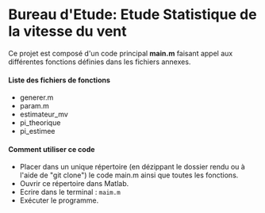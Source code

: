 # Bureau d'Etude: Etude Statistique de la vitesse du vent

Ce projet est composé d'un code principal **main.m** faisant appel aux différentes fonctions définies dans les fichiers annexes. 

#### Liste des fichiers de fonctions

- generer.m
- param.m
- estimateur_mv
- pi_theorique
- pi_estimee

#### Comment utiliser ce code

- Placer dans un unique répertoire (en dézippant le dossier rendu ou à l'aide de "git clone") le code main.m ainsi que toutes les fonctions.
- Ouvrir ce répertoire dans Matlab.
- Ecrire dans le terminal :
``` maim.m ```
- Exécuter le programme.
